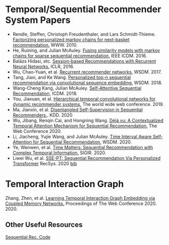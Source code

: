 # Temporal/Sequential Recommender System Papers
- Rendle, Steffen, Christoph Freudenthaler, and Lars Schmidt-Thieme. [Factorizing personalized markov chains for next-basket recommendation.](http://citeseerx.ist.psu.edu/viewdoc/download?doi=10.1.1.461.6854&rep=rep1&type=pdf) WWW. 2010.
- He, Ruining, and Julian McAuley. [Fusing similarity models with markov chains for sparse sequential recommendation.](https://cseweb.ucsd.edu/~jmcauley/pdfs/icdm16a.pdf) IEEE ICDM. 2016.
- Balázs Hidasi, etc. [Session-based Recommendations with Recurrent Neural Networks.](https://arxiv.org/abs/1511.06939) ICLR, 2016.
- Wu, Chao-Yuan, et al. [Recurrent recommender networks.](https://dl.acm.org/doi/pdf/10.1145/3018661.3018689) WSDM. 2017.
- Tang, Jiaxi, and Ke Wang. [Personalized top-n sequential recommendation via convolutional sequence embedding.](https://arxiv.org/pdf/1809.07426.pdf) WSDM. 2018.
- Wang-Cheng Kang, Julian McAuley. [Self-Attentive Sequential Recommendation](https://cseweb.ucsd.edu/~jmcauley/pdfs/icdm18.pdf), ICDM. 2018.
- You, Jiaxuan, et al. [Hierarchical temporal convolutional networks for dynamic recommender systems.](https://arxiv.org/pdf/1904.04381.pdf) The world wide web conference. 2019.
- Ma, Jianxin, et al. [Disentangled Self-Supervision in Sequential Recommenders.](http://pengcui.thumedialab.com/papers/DisentangledSequentialRecommendation.pdf). KDD. 2020
- Wu, Jibang, Renqin Cai, and Hongning Wang. [Déjà vu: A Contextualized Temporal Attention Mechanism for Sequential Recommendation.](https://arxiv.org/pdf/2002.00741.pdf) The Web Conference 2020.
- Li, Jiacheng, Yujie Wang, and Julian McAuley. [Time Interval Aware Self-Attention for Sequential Recommendation.](https://cseweb.ucsd.edu/~jmcauley/pdfs/wsdm20b.pdf) WSDM. 2020.
- Ye, Wenwen, et al. [Time Matters: Sequential Recommendation with Complex Temporal Information.](https://dl.acm.org/doi/abs/10.1145/3397271.3401154) SIGIR. 2020.
- Liwei Wu, et al. [SSE-PT: Sequential Recommendation Via Personalized Transformer](https://dl.acm.org/doi/pdf/10.1145/3383313.3412258) RecSys. 2020 [bib](./bib_files/SSE-PT.bib)

# Temporal Interaction Graph
Zhang, Zhen, et al. [Learning Temporal Interaction Graph Embedding via Coupled Memory Networks.](https://dl.acm.org/doi/pdf/10.1145/3366423.3380076?casa_token=jQDfuykEgz8AAAAA:IoUaw2pIm_WW7RxZPo7O1KdUtWy2StHjSGpgSQ0nCF32Lwr3_M2By9_zbJkKrKBu-NDsIB-T1sc) Proceedings of The Web Conference 2020. 2020.

## Other Useful Resources
[Sequential Rec. Code](https://github.com/DeepGraphLearning/RecommenderSystems/tree/master/sequentialRec)
